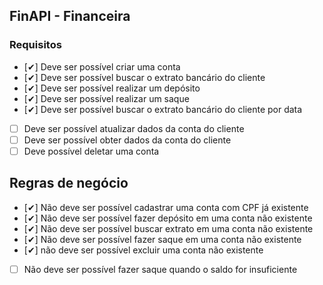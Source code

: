 ## FinAPI - Financeira

### Requisitos
- [✔] Deve ser possível criar uma conta
- [✔] Deve ser possível buscar o extrato bancário do cliente
- [✔] Deve ser possível realizar um depósito
- [✔] Deve ser possível realizar um saque
- [✔] Deve ser possível buscar o extrato bancário do cliente por data
- [ ] Deve ser possível atualizar dados da conta do cliente
- [ ] Deve ser possível obter dados da conta do cliente
- [ ] Deve possível deletar uma conta

## Regras de negócio
- [✔] Não deve ser possível cadastrar uma conta com CPF já existente
- [✔] Não deve ser possível fazer depósito em uma conta não existente
- [✔] Não deve ser possível buscar extrato em uma conta não existente
- [✔] Não deve ser possível fazer saque em uma conta não existente
- [✔] não deve ser possível excluir uma conta não existente
- [ ] Não deve ser possível fazer saque quando o saldo for insuficiente